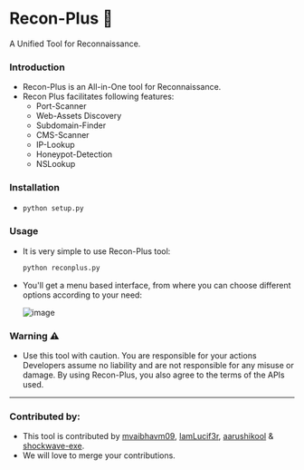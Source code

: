 # Recon-Plus :mag_right:
A Unified Tool for Reconnaissance.

### Introduction
- Recon-Plus is an All-in-One tool for Reconnaissance. 
- Recon Plus facilitates following features:
  * Port-Scanner
  * Web-Assets Discovery
  * Subdomain-Finder
  * CMS-Scanner
  * IP-Lookup
  * Honeypot-Detection
  * NSLookup

### Installation 
- ```python
  python setup.py
  ```

### Usage
- It is very simple to use Recon-Plus tool:
  ```python
  python reconplus.py
  ```
 - You'll get a menu based interface, from where you can choose different options according to your need: 

 
   ![image](https://user-images.githubusercontent.com/61078554/149623389-fcf4e2d7-6b07-4bec-84ae-7399d824102b.png)


### Warning :warning:
- Use this tool with caution. You are responsible for your actions Developers assume no liability and are not responsible for any misuse or damage. By using Recon-Plus, you also agree to the terms of the APIs used.

<hr>

### Contributed by:
- This tool is contributed by [mvaibhavm09](https://github.com/mvaibhavm09), [IamLucif3r](https://github.com/IamLucif3r), [aarushikool](https://github.com/aarushikool) &  [shockwave-exe](https://github.com/shockwave-exe).
- We will love to merge your contributions. 
